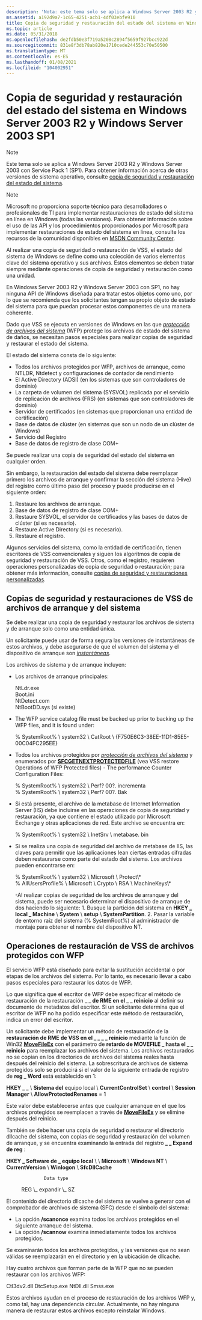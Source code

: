 ```yaml
---
description: 'Nota: este tema solo se aplica a Windows Server 2003 R2 y Windows Server 2003 con Service Pack 1 (SP1).'
ms.assetid: a192d9a7-1c65-4251-acb1-4df03ebfe910
title: Copia de seguridad y restauración del estado del sistema en Windows Server 2003 R2 y Windows Server 2003 SP1
ms.topic: article
ms.date: 05/31/2018
ms.openlocfilehash: de2fdb50e3f719a5208c2894f5659f927bcc922d
ms.sourcegitcommit: 831e8f3db78ab820e1710cede244553c70e50500
ms.translationtype: MT
ms.contentlocale: es-ES
ms.lasthandoff: 01/08/2021
ms.locfileid: "104002951"
---
```

# <a name="backing-up-and-restoring-system-state-in-windows-server-2003-r2-and-windows-server-2003-sp1"></a>Copia de seguridad y restauración del estado del sistema en Windows Server 2003 R2 y Windows Server 2003 SP1

> [!Note]  
> Este tema solo se aplica a Windows Server 2003 R2 y Windows Server 2003 con Service Pack 1 (SP1). Para obtener información acerca de otras versiones de sistema operativo, consulte [copia de seguridad y restauración del estado del sistema](locating-additional-system-files.md).

 

> [!Note]  
> Microsoft no proporciona soporte técnico para desarrolladores o profesionales de TI para implementar restauraciones de estado del sistema en línea en Windows (todas las versiones). Para obtener información sobre el uso de las API y los procedimientos proporcionados por Microsoft para implementar restauraciones de estado del sistema en línea, consulte los recursos de la comunidad disponibles en [MSDN Community Center](https://msdn.microsoft.com/community/default.aspx).

 

Al realizar una copia de seguridad o restauración de VSS, el estado del sistema de Windows se define como una colección de varios elementos clave del sistema operativo y sus archivos. Estos elementos se deben tratar siempre mediante operaciones de copia de seguridad y restauración como una unidad.

En Windows Server 2003 R2 y Windows Server 2003 con SP1, no hay ninguna API de Windows diseñada para tratar estos objetos como uno, por lo que se recomienda que los solicitantes tengan su propio objeto de estado del sistema para que puedan procesar estos componentes de una manera coherente.

Dado que VSS se ejecuta en versiones de Windows en las que [*protección de archivos del sistema*](vssgloss-s.md) (WFP) protege los archivos de estado del sistema de daños, se necesitan pasos especiales para realizar copias de seguridad y restaurar el estado del sistema.

El estado del sistema consta de lo siguiente:

-   Todos los archivos protegidos por WFP, archivos de arranque, como NTLDR, Ntdetect y configuraciones de contador de rendimiento
-   El Active Directory (ADSI) (en los sistemas que son controladores de dominio)
-   La carpeta de volumen del sistema (SYSVOL) replicada por el servicio de replicación de archivos (FRS) (en sistemas que son controladores de dominio)
-   Servidor de certificados (en sistemas que proporcionan una entidad de certificación)
-   Base de datos de clúster (en sistemas que son un nodo de un clúster de Windows)
-   Servicio del Registro
-   Base de datos de registro de clase COM+

Se puede realizar una copia de seguridad del estado del sistema en cualquier orden.

Sin embargo, la restauración del estado del sistema debe reemplazar primero los archivos de arranque y confirmar la sección del sistema (Hive) del registro como último paso del proceso y puede producirse en el siguiente orden:

1.  Restaure los archivos de arranque.
2.  Base de datos de registro de clase COM+
3.  Restaure SYSVOL, el servidor de certificados y las bases de datos de clúster (si es necesario).
4.  Restaure Active Directory (si es necesario).
5.  Restaure el registro.

Algunos servicios del sistema, como la entidad de certificación, tienen escritores de VSS convencionales y siguen los algoritmos de copia de seguridad y restauración de VSS. Otros, como el registro, requieren operaciones personalizadas de copia de seguridad o restauración; para obtener más información, consulte [copias de seguridad y restauraciones personalizadas](custom-backups-and-restores.md).

## <a name="vss-backup-and-restores-of-boot-and-system-files"></a>Copias de seguridad y restauraciones de VSS de archivos de arranque y del sistema

Se debe realizar una copia de seguridad y restaurar los archivos de sistema y de arranque solo como una entidad única.

Un solicitante puede usar de forma segura las versiones de instantáneas de estos archivos, y debe asegurarse de que el volumen del sistema y el dispositivo de arranque son [*instantáneas*](vssgloss-s.md).

Los archivos de sistema y de arranque incluyen:

-   Los archivos de arranque principales: <dl> NtLdr.exe  
    Boot.ini  
    NtDetect.com  
    NtBootDD.sys (si existe)  
    </dl>
-   The WFP service catalog file must be backed up prior to backing up the WFP files, and it is found under: <dl> % SystemRoot% \\ system32 \\ CatRoot \\ {F750E6C3-38EE-11D1-85E5-00C04FC295EE} </dl>
-   Todos los archivos protegidos por [*protección de archivos del sistema*](vssgloss-s.md) y enumerados por [**SFCGETNEXTPROTECTEDFILE**](/windows/win32/api/sfc/nf-sfc-sfcgetnextprotectedfile) (vea VSS restore Operations of WFP Protected files) -   The performance Counter Configuration Files: <dl> % SystemRoot% \\ system32 \\ Perf? 00?. incrementa  
    % SystemRoot% \\ system32 \\ Perf? 00?. Bak </dl>
-   Si está presente, el archivo de la metabase de Internet Information Server (IIS) debe incluirse en las operaciones de copia de seguridad y restauración, ya que contiene el estado utilizado por Microsoft Exchange y otras aplicaciones de red. Este archivo se encuentra en: <dl> % SystemRoot% \\ system32 \\ InetSrv \\ metabase. bin </dl>
-   Si se realiza una copia de seguridad del archivo de metabase de IIS, las claves para permitir que las aplicaciones lean ciertas entradas cifradas deben restaurarse como parte del estado del sistema. Los archivos pueden encontrarse en: <dl> % SystemRoot% \\ system32 \\ Microsoft \\ Protect\\\*  
    % AllUsersProfile% \\ Microsoft \\ Crypto \\ RSA \\ MachineKeys\\\* </dl>
-Al realizar copias de seguridad de los archivos de arranque y del sistema, puede ser necesario determinar el dispositivo de arranque de dos haciendo lo siguiente: 1. Busque la partición del sistema en **HKEY \_ local \_ Machine** \\ **System** \\ **setup** \\ **SystemPartition**.
    2.  Pasar la variable de entorno raíz del sistema (% SystemRoot%) al administrador de montaje para obtener el nombre del dispositivo NT.

## <a name="vss-restore-operations-of-wfp-protected-files"></a>Operaciones de restauración de VSS de archivos protegidos con WFP

El servicio WFP está diseñado para evitar la sustitución accidental o por etapas de los archivos del sistema. Por lo tanto, es necesario llevar a cabo pasos especiales para restaurar los datos de WFP.

Lo que significa que el escritor de WFP debe especificar el método de restauración de la restauración **\_ \_ de RME en el \_ \_ reinicio** al definir su documento de metadatos del escritor. Si un solicitante determina que el escritor de WFP no ha podido especificar este método de restauración, indica un error del escritor.

Un solicitante debe implementar un método de restauración de la **restauración de RME de VSS en el \_ \_ \_ \_ reinicio** mediante la función de Win32 [**MoveFileEx**](/windows/win32/api/winbase/nf-winbase-movefileexa) con el parámetro de **retardo de MOVEFILE \_ hasta el \_ \_ reinicio** para reemplazar los archivos del sistema. Los archivos restaurados no se copian en los directorios de archivos del sistema reales hasta después del reinicio del sistema. La sobrescritura de archivos de sistema protegidos solo se producirá si el valor de la siguiente entrada de registro de **reg \_ Word** está establecido en 1:

**HKEY \_ \_** \\ **Sistema del** equipo local \\ **CurrentControlSet** \\ **control** \\ **Session Manager** \\ **AllowProtectedRenames** = 1

Este valor debe establecerse antes que cualquier arranque en el que los archivos protegidos se reemplacen a través de [**MoveFileEx**](/windows/win32/api/winbase/nf-winbase-movefileexa) y se elimine después del reinicio.

También se debe hacer una copia de seguridad o restaurar el directorio dllcache del sistema, con copias de seguridad y restauración del volumen de arranque, y se encuentra examinando la entrada del registro **\_ \_ Expand de reg** :

**HKEY \_ Software de \_ equipo local** \\  \\ **Microsoft** \\ **Windows NT** \\ **CurrentVersion** \\ **Winlogon** \\ **SfcDllCache**<dl> <dt>

                  Data type
</dt> <dd>                  REG \_ expandir \_ SZ</dd> </dl>

El contenido del directorio dllcache del sistema se vuelve a generar con el comprobador de archivos de sistema (SFC) desde el símbolo del sistema:

-   La opción **/scanonce** examina todos los archivos protegidos en el siguiente arranque del sistema.
-   La opción **/scannow** examina inmediatamente todos los archivos protegidos.

Se examinarán todos los archivos protegidos, y las versiones que no sean válidas se reemplazarán en el directorio y en la ubicación de dllcache.

Hay cuatro archivos que forman parte de la WFP que no se pueden restaurar con los archivos WFP:

<dl> Ctl3dv2.dll  
DtcSetup.exe  
NtDll.dll  
Smss.exe  
</dl>

Estos archivos ayudan en el proceso de restauración de los archivos WFP y, como tal, hay una dependencia circular. Actualmente, no hay ninguna manera de restaurar estos archivos excepto reinstalar Windows.

 

 
